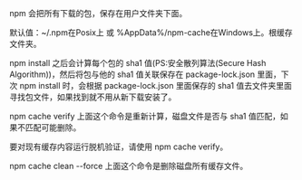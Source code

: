 npm 会把所有下载的包，保存在用户文件夹下面。

默认值：~/.npm在Posix上 或 %AppData%/npm-cache在Windows上。根缓存文件夹。

npm install 之后会计算每个包的 sha1 值(PS:安全散列算法(Secure Hash Algorithm))，然后将包与他的 sha1 值关联保存在 package-lock.json 里面，下次 npm install 时，会根据 package-lock.json 里面保存的 sha1 值去文件夹里面寻找包文件，如果找到就不用从新下载安装了。

npm cache verify
上面这个命令是重新计算，磁盘文件是否与 sha1 值匹配，如果不匹配可能删除。

要对现有缓存内容运行脱机验证，请使用 npm cache verify。

npm cache clean --force
上面这个命令是删除磁盘所有缓存文件。